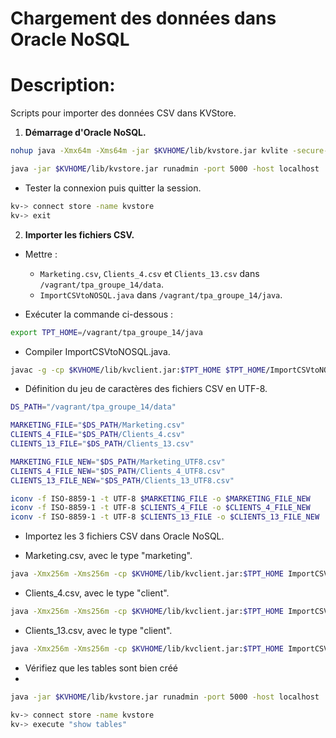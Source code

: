 # Chargement des données dans Oracle NoSQL

# Description:

Scripts pour importer des données CSV dans KVStore.

1. **Démarrage d'Oracle NoSQL.**

```bash
nohup java -Xmx64m -Xms64m -jar $KVHOME/lib/kvstore.jar kvlite -secure-config disable -root $KVROOT &

java -jar $KVHOME/lib/kvstore.jar runadmin -port 5000 -host localhost
```

- Tester la connexion puis quitter la session.

```bash
kv-> connect store -name kvstore
kv-> exit
```

2. **Importer les fichiers CSV.**

- Mettre :

  - `Marketing.csv`, `Clients_4.csv` et `Clients_13.csv` dans `/vagrant/tpa_groupe_14/data`.
  - `ImportCSVtoNOSQL.java` dans `/vagrant/tpa_groupe_14/java`.

- Exécuter la commande ci-dessous :

```bash
export TPT_HOME=/vagrant/tpa_groupe_14/java
```

- Compiler ImportCSVtoNOSQL.java.

```bash
javac -g -cp $KVHOME/lib/kvclient.jar:$TPT_HOME $TPT_HOME/ImportCSVtoNOSQL.java
```

- Définition du jeu de caractères des fichiers CSV en UTF-8.

```bash
DS_PATH="/vagrant/tpa_groupe_14/data"

MARKETING_FILE="$DS_PATH/Marketing.csv"
CLIENTS_4_FILE="$DS_PATH/Clients_4.csv"
CLIENTS_13_FILE="$DS_PATH/Clients_13.csv"

MARKETING_FILE_NEW="$DS_PATH/Marketing_UTF8.csv"
CLIENTS_4_FILE_NEW="$DS_PATH/Clients_4_UTF8.csv"
CLIENTS_13_FILE_NEW="$DS_PATH/Clients_13_UTF8.csv"

iconv -f ISO-8859-1 -t UTF-8 $MARKETING_FILE -o $MARKETING_FILE_NEW
iconv -f ISO-8859-1 -t UTF-8 $CLIENTS_4_FILE -o $CLIENTS_4_FILE_NEW
iconv -f ISO-8859-1 -t UTF-8 $CLIENTS_13_FILE -o $CLIENTS_13_FILE_NEW
```

- Importez les 3 fichiers CSV dans Oracle NoSQL.

- Marketing.csv, avec le type "marketing".

```bash
java -Xmx256m -Xms256m -cp $KVHOME/lib/kvclient.jar:$TPT_HOME ImportCSVtoNOSQL $MARKETING_FILE_NEW marketing
```

- Clients_4.csv, avec le type "client".

```bash
java -Xmx256m -Xms256m -cp $KVHOME/lib/kvclient.jar:$TPT_HOME ImportCSVtoNOSQL $CLIENTS_4_FILE_NEW client
```

- Clients_13.csv, avec le type "client".

```bash
java -Xmx256m -Xms256m -cp $KVHOME/lib/kvclient.jar:$TPT_HOME ImportCSVtoNOSQL $CLIENTS_13_FILE_NEW client
```
- Vérifiez que les tables sont bien créé
- 
```bash
java -jar $KVHOME/lib/kvstore.jar runadmin -port 5000 -host localhost

kv-> connect store -name kvstore
kv-> execute "show tables"
```


